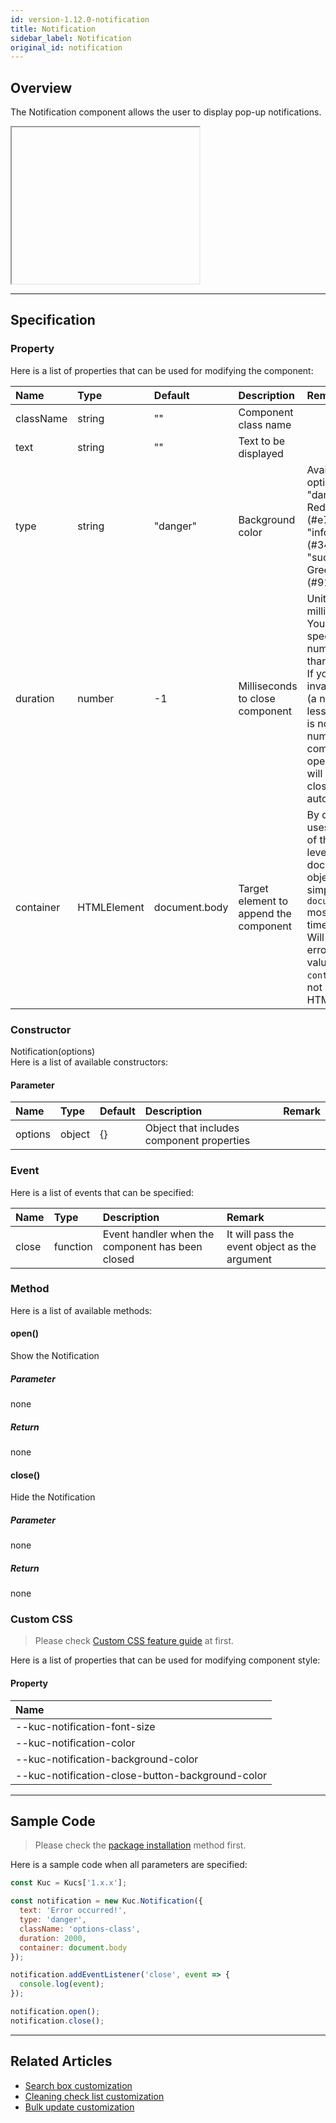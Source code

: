 ```yaml
---
id: version-1.12.0-notification
title: Notification
sidebar_label: Notification
original_id: notification
---
```


## Overview

The Notification component allows the user to display pop-up notifications.

<div class="sample-container" id="notification">
  <div id="sample-container__components">
    <iframe id="iframe" title="notification" width="300px" height="250px"></iframe>
  </div>
</div>
<script src="/js/samples/desktop/notification.js"></script>

---

## Specification

### Property

Here is a list of properties that can be used for modifying the component:

| Name | Type | Default | Description | Remark |
| :--- | :--- | :--- | :--- | :--- |
| className | string | ""  | Component class name | |
| text | string | ""  | Text to be displayed | |
| type | string | "danger"  | Background color | Available options:<br>"danger" : Red (#e74c3c)<br>"info" : Blue (#3498db)<br>"success" : Green (#91c36c) |
| duration | number | -1  | Milliseconds to close component | Unit is milliseconds<br>You can specify 0 or a number larger than 0<br>If you specify invalid value (a number less than 0 or is not a number), component is opened and will not be closed automatically |
| container | HTMLElement | document.body | Target element to append the component | By default, it uses the body of the top-level document object, so it's simply `document.body` most of the time</br>Will result an error if the value of `container` is not an HTMLElement |

### Constructor

Notification(options)<br>
Here is a list of available constructors:

#### Parameter
| Name | Type | Default | Description | Remark |
| :--- | :--- | :--- | :--- | :--- |
| options | object | {} | Object that includes component properties |  |

### Event

Here is a list of events that can be specified:

| Name | Type | Description | Remark |
| :--- | :--- | :--- | :--- |
| close | function | Event handler when the component has been closed | It will pass the event object as the argument |

### Method

Here is a list of available methods:

#### open()
Show the Notification

##### Parameter
none

##### Return
none

#### close()
Hide the Notification

##### Parameter
none

##### Return
none

### Custom CSS
> Please check [Custom CSS feature guide](../../getting-started/custom-css.md) at first.

Here is a list of properties that can be used for modifying component style:
#### Property
| Name |
| :--- |
| --kuc-notification-font-size |
| --kuc-notification-color |
| --kuc-notification-background-color |
| --kuc-notification-close-button-background-color |

---
## Sample Code

> Please check the [package installation](../../getting-started/quick-start.md#installation) method first.

Here is a sample code when all parameters are specified:

```javascript
const Kuc = Kucs['1.x.x'];

const notification = new Kuc.Notification({
  text: 'Error occurred!',
  type: 'danger',
  className: 'options-class',
  duration: 2000,
  container: document.body
});

notification.addEventListener('close', event => {
  console.log(event);
});

notification.open();
notification.close();
```

---

## Related Articles

- [Search box customization](../../guides/search-box-customization.md)
- [Cleaning check list customization](../../guides/cleaning-check-list-customization.md)
- [Bulk update customization](../../guides/bulk-update-customization.md)
